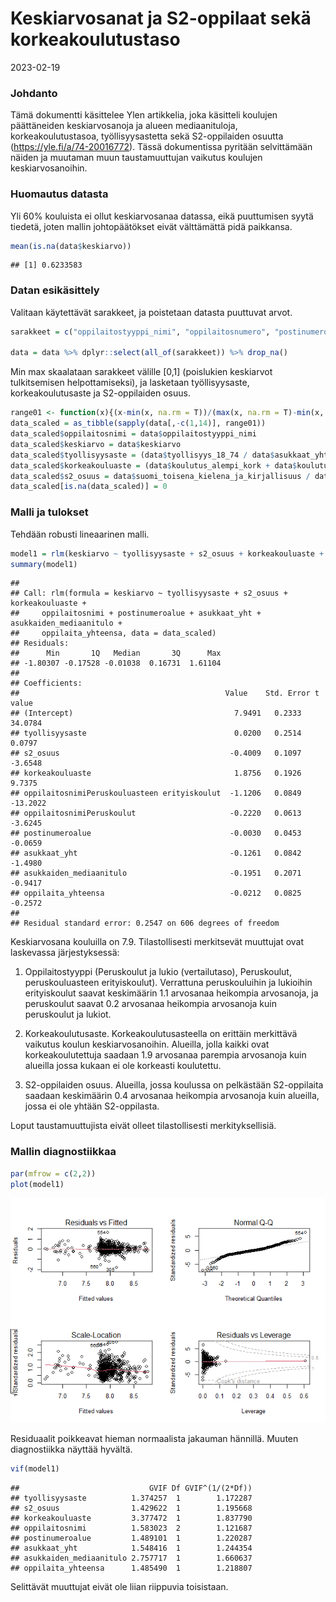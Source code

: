 Keskiarvosanat ja S2-oppilaat sekä korkeakoulutustaso
================
2023-02-19

### Johdanto

Tämä dokumentti käsittelee Ylen artikkelia, joka käsitteli koulujen
päättäneiden keskiarvosanoja ja alueen mediaanituloja,
korkeakoulutustasoa, työllisyysastetta sekä S2-oppilaiden osuutta
(<https://yle.fi/a/74-20016772>). Tässä dokumentissa pyritään
selvittämään näiden ja muutaman muun taustamuuttujan vaikutus koulujen
keskiarvosanoihin.

### Huomautus datasta

Yli 60% kouluista ei ollut keskiarvosanaa datassa, eikä puuttumisen
syytä tiedetä, joten mallin johtopäätökset eivät välttämättä pidä
paikkansa.

``` r
mean(is.na(data$keskiarvo))
```

    ## [1] 0.6233583

### Datan esikäsittely

Valitaan käytettävät sarakkeet, ja poistetaan datasta puuttuvat arvot.

``` r
sarakkeet = c("oppilaitostyyppi_nimi", "oppilaitosnumero", "postinumeroalue", "kunta", "asukkaat_yht", "koulutus_kantaluku", "koulutus_alempi_kork", "koulutus_ylempi_kork", "asukkaiden_mediaanitulo", "oppilaita_yhteensa", "kieli", "tyollisyys_18_74", "suomi_toisena_kielena_ja_kirjallisuus", "keskiarvo")

data = data %>% dplyr::select(all_of(sarakkeet)) %>% drop_na()
```

Min max skaalataan sarakkeet välille \[0,1\] (poislukien keskiarvot
tulkitsemisen helpottamiseksi), ja lasketaan työllisyysaste,
korkeakoulutusaste ja S2-oppilaiden osuus.

``` r
range01 <- function(x){(x-min(x, na.rm = T))/(max(x, na.rm = T)-min(x, na.rm = T))}
data_scaled = as_tibble(sapply(data[,-c(1,14)], range01))
data_scaled$oppilaitosnimi = data$oppilaitostyyppi_nimi
data_scaled$keskiarvo = data$keskiarvo
data_scaled$tyollisyysaste = (data$tyollisyys_18_74 / data$asukkaat_yht)
data_scaled$korkeakouluaste = (data$koulutus_alempi_kork + data$koulutus_ylempi_kork) / data$koulutus_kantaluku
data_scaled$s2_osuus = data$suomi_toisena_kielena_ja_kirjallisuus / data$oppilaita_yhteensa
data_scaled[is.na(data_scaled)] = 0
```

### Malli ja tulokset

Tehdään robusti lineaarinen malli.

``` r
model1 = rlm(keskiarvo ~ tyollisyysaste + s2_osuus + korkeakouluaste + oppilaitosnimi + postinumeroalue+ asukkaat_yht + asukkaiden_mediaanitulo + oppilaita_yhteensa, data = data_scaled)
summary(model1)
```

    ## 
    ## Call: rlm(formula = keskiarvo ~ tyollisyysaste + s2_osuus + korkeakouluaste + 
    ##     oppilaitosnimi + postinumeroalue + asukkaat_yht + asukkaiden_mediaanitulo + 
    ##     oppilaita_yhteensa, data = data_scaled)
    ## Residuals:
    ##      Min       1Q   Median       3Q      Max 
    ## -1.80307 -0.17528 -0.01038  0.16731  1.61104 
    ## 
    ## Coefficients:
    ##                                              Value    Std. Error t value 
    ## (Intercept)                                    7.9491   0.2333    34.0784
    ## tyollisyysaste                                 0.0200   0.2514     0.0797
    ## s2_osuus                                      -0.4009   0.1097    -3.6548
    ## korkeakouluaste                                1.8756   0.1926     9.7375
    ## oppilaitosnimiPeruskouluasteen erityiskoulut  -1.1206   0.0849   -13.2022
    ## oppilaitosnimiPeruskoulut                     -0.2220   0.0613    -3.6245
    ## postinumeroalue                               -0.0030   0.0453    -0.0659
    ## asukkaat_yht                                  -0.1261   0.0842    -1.4980
    ## asukkaiden_mediaanitulo                       -0.1951   0.2071    -0.9417
    ## oppilaita_yhteensa                            -0.0212   0.0825    -0.2572
    ## 
    ## Residual standard error: 0.2547 on 606 degrees of freedom

Keskiarvosana kouluilla on 7.9. Tilastollisesti merkitsevät muuttujat
ovat laskevassa järjestyksessä:

1.  Oppilaitostyyppi (Peruskoulut ja lukio (vertailutaso), Peruskoulut,
    peruskouluasteen erityiskoulut). Verrattuna peruskouluihin ja
    lukioihin erityiskoulut saavat keskimäärin 1.1 arvosanaa heikompia
    arvosanoja, ja peruskoulut saavat 0.2 arvosanaa heikompia arvosanoja
    kuin peruskoulut ja lukiot.

2.  Korkeakoulutusaste. Korkeakoulutusasteella on erittäin merkittävä
    vaikutus koulun keskiarvosanoihin. Alueilla, jolla kaikki ovat
    korkeakoulutettuja saadaan 1.9 arvosanaa parempia arvosanoja kuin
    alueilla jossa kukaan ei ole korkeasti koulutettu.

3.  S2-oppilaiden osuus. Alueilla, jossa koulussa on pelkästään
    S2-oppilaita saadaan keskimäärin 0.4 arvosanaa heikompia arvosanoja
    kuin alueilla, jossa ei ole yhtään S2-oppilasta.

Loput taustamuuttujista eivät olleet tilastollisesti merkityksellisiä.

### Mallin diagnostiikkaa

``` r
par(mfrow = c(2,2))
plot(model1)
```

![](s2mass_files/figure-gfm/unnamed-chunk-5-1.png)<!-- -->

Residuaalit poikkeavat hieman normaalista jakauman hännillä. Muuten
diagnostiikka näyttää hyvältä.

``` r
vif(model1)
```

    ##                             GVIF Df GVIF^(1/(2*Df))
    ## tyollisyysaste          1.374257  1        1.172287
    ## s2_osuus                1.429622  1        1.195668
    ## korkeakouluaste         3.377472  1        1.837790
    ## oppilaitosnimi          1.583023  2        1.121687
    ## postinumeroalue         1.489101  1        1.220287
    ## asukkaat_yht            1.548416  1        1.244354
    ## asukkaiden_mediaanitulo 2.757717  1        1.660637
    ## oppilaita_yhteensa      1.485490  1        1.218807

Selittävät muuttujat eivät ole liian riippuvia toisistaan.

